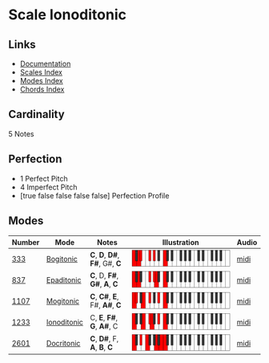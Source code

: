 # Scale Ionoditonic

## Links

- [Documentation](index.md)
- [Scales Index](Scales.md)
- [Modes Index](Modes.md)
- [Chords Index](Chords.md)

## Cardinality

5 Notes

## Perfection

- 1 Perfect Pitch
- 4 Imperfect Pitch
- [true false false false false] Perfection Profile

## Modes

| Number | Mode | Notes | Illustration | Audio |
|--------|------|-------|--------------|-------|
| [333](https://ianring.com/musictheory/scales/333) | [Bogitonic](ModeBogitonic.md) | **C**, **D**, **D#**, **F#**, G#, **C** | ![CNaturalBogitonic](ModeCNaturalBogitonic.png) | [midi](https://github.com/edipermadi/music/blob/main/docs/ModeCNaturalBogitonic.mid?raw=true) | 
| [837](https://ianring.com/musictheory/scales/837) | [Epaditonic](ModeEpaditonic.md) | **C**, D, **F#**, **G#**, **A**, **C** | ![CNaturalEpaditonic](ModeCNaturalEpaditonic.png) | [midi](https://github.com/edipermadi/music/blob/main/docs/ModeCNaturalEpaditonic.mid?raw=true) | 
| [1107](https://ianring.com/musictheory/scales/1107) | [Mogitonic](ModeMogitonic.md) | **C**, **C#**, **E**, F#, **A#**, **C** | ![CNaturalMogitonic](ModeCNaturalMogitonic.png) | [midi](https://github.com/edipermadi/music/blob/main/docs/ModeCNaturalMogitonic.mid?raw=true) | 
| [1233](https://ianring.com/musictheory/scales/1233) | [Ionoditonic](ModeIonoditonic.md) | C, **E**, **F#**, **G**, **A#**, C | ![CNaturalIonoditonic](ModeCNaturalIonoditonic.png) | [midi](https://github.com/edipermadi/music/blob/main/docs/ModeCNaturalIonoditonic.mid?raw=true) | 
| [2601](https://ianring.com/musictheory/scales/2601) | [Docritonic](ModeDocritonic.md) | **C**, **D#**, F, **A**, **B**, **C** | ![CNaturalDocritonic](ModeCNaturalDocritonic.png) | [midi](https://github.com/edipermadi/music/blob/main/docs/ModeCNaturalDocritonic.mid?raw=true) | 
